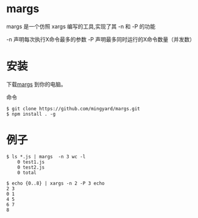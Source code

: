 margs
=====

margs 是一个仿照 xargs 编写的工具,实现了其 -n 和 -P 的功能

-n  声明每次执行X命令最多的参数
-P  声明最多同时运行的X命令数量（并发数）

安装
======

下载[margs](https://github.com/mingyard/margs.git) 到你的电脑。

命令
```
$ git clone https://github.com/mingyard/margs.git
$ npm install . -g

```
例子
======

```
$ ls *.js | margs  -n 3 wc -l
    0 test1.js
    0 test2.js
    0 total
```


```
$ echo {0..8} | xargs -n 2 -P 3 echo 
2 3
0 1
4 5
6 7
8
```
